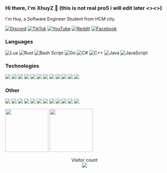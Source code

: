 ###  Hi there, I'm XhuyZ 👋 (this is not real pro5 i will edit later <><>)

I'm Huy, a Software Engineer Student from HCM city.

[![Discord](https://img.shields.io/badge/Discord-%235865F2.svg?style=for-the-badge&logo=discord&logoColor=white)](https://discord.com/users/XhuyZ)
[![TikTok](https://img.shields.io/badge/TikTok-%23000000.svg?style=for-the-badge&logo=TikTok&logoColor=white)](https://www.tiktok.com/@hutyok)
[![YouTube](https://img.shields.io/badge/YouTube-%23FF0000.svg?style=for-the-badge&logo=YouTube&logoColor=white)](https://www.youtube.com/@ocenguyenvanhuy7026)
[![Reddit](https://img.shields.io/badge/Reddit-%23FF4500.svg?style=for-the-badge&logo=Reddit&logoColor=white)](https://www.reddit.com/user/XhuyZ/)
[![Facebook](https://img.shields.io/badge/Facebook-%231877F2.svg?style=for-the-badge&logo=Facebook&logoColor=white)]([https://www.facebook.com/](https://www.facebook.com/nguyen.kion.9/))


### Languages
![Lua](https://img.shields.io/badge/lua-%232C2D72.svg?style=for-the-badge&logo=lua&logoColor=white)
![Rust](https://img.shields.io/badge/rust-%23000000.svg?style=for-the-badge&logo=rust&logoColor=white)
![Bash Script](https://img.shields.io/badge/bash_script-%23121011.svg?style=for-the-badge&logo=gnu-bash&logoColor=white)
![Go](https://img.shields.io/badge/go-%2300ADD8.svg?style=for-the-badge&logo=go&logoColor=white)
![C#](https://img.shields.io/badge/c%23-%23239120.svg?style=for-the-badge&logo=csharp&logoColor=white)
![C++](https://img.shields.io/badge/c++-%2300599C.svg?style=for-the-badge&logo=c%2B%2B&logoColor=white)
![Java](https://img.shields.io/badge/java-%23ED8B00.svg?style=for-the-badge&logo=openjdk&logoColor=white)
![JavaScript](https://img.shields.io/badge/javascript-%23323330.svg?style=for-the-badge&logo=javascript&logoColor=%23F7DF1E)

### Technologies

[![](https://img.shields.io/badge/-jQuery-000?&logo=jQuery&logoColor=0769AD)](https://ra1nbow.xyz?ref=github)
[![](https://img.shields.io/badge/-Node.js-000?&logo=node.js)](https://ra1nbow.xyz?ref=github)
[![](https://img.shields.io/badge/-Express-000?&logo=express)](https://ra1nbow.xyz?ref=github)
[![](https://img.shields.io/badge/-Vue-000?&logo=Vue.js)](https://ra1nbow.xyz?ref=github)
[![](https://img.shields.io/badge/-React-000?&logo=React)](https://ra1nbow.xyz?ref=github)
[![](https://img.shields.io/badge/-Angular-000?&logo=Angular&logoColor=DD0031)](https://ra1nbow.xyz?ref=github)
[![](https://img.shields.io/badge/-SQLite-000?&logo=Sqlite)](https://ra1nbow.xyz?ref=github)
[![](https://img.shields.io/badge/-Sequelize-000?&logo=Sequelize)](https://ra1nbow.xyz?ref=github)
[![](https://img.shields.io/badge/-Nuxt.js-000?&logo=Nuxt.js)](https://ra1nbow.xyz?ref=github)
[![](https://img.shields.io/badge/-Next.js-000?&logo=Next.js)](https://ra1nbow.xyz?ref=github)
[![](https://img.shields.io/badge/-Flask-000?&logo=Flask)](https://ra1nbow.xyz?ref=github)
[![](https://img.shields.io/badge/-Django-000?&logo=Django&logoColor=092E20)](https://ra1nbow.xyz?ref=github)

### Other

[![](https://img.shields.io/badge/-HTML-000?&logo=html5)](https://ra1nbow.xyz?ref=github)
[![](https://img.shields.io/badge/-CSS-000?&logo=css3&logoColor=1572B6)](https://ra1nbow.xyz?ref=github)
[![](https://img.shields.io/badge/-Bootstrap-000?&logo=Bootstrap)](https://ra1nbow.xyz?ref=github)
[![](https://img.shields.io/badge/-Tailwind-000?&logo=tailwind-css)](https://ra1nbow.xyz?ref=github)
[![](https://img.shields.io/badge/-Sass-000?&logo=sass&logoColor=CC6699)](https://ra1nbow.xyz?ref=github)
[![](https://img.shields.io/badge/-Git-000?&logo=Git)](https://ra1nbow.xyz?ref=github)
[![](https://img.shields.io/badge/-Docker-000?&logo=Docker)](https://ra1nbow.xyz?ref=github)
[![](https://img.shields.io/badge/-Heroku-000?&logo=heroku&logoColor=430098)](https://ra1nbow.xyz?ref=github)
[![](https://img.shields.io/badge/-Netlify-000?&logo=Netlify)](https://ra1nbow.xyz?ref=github)
[![](https://img.shields.io/badge/-Vercel-000?&logo=Vercel)](https://ra1nbow.xyz?ref=github)
[![](https://img.shields.io/badge/-AWS-000?&logo=Amazon-AWS&logoColor=F90)](https://ra1nbow.xyz?ref=github)
[![](https://img.shields.io/badge/Azure-000?&logo=microsoft-azure&logoColor=008AD7)](https://ra1nbow.xyz?ref=github)

<a>
  <img height="137px" src="https://github-readme-stats.vercel.app/api?username=ra1nbow1&hide_title=true&hide_border=true&show_icons=true&include_all_commits=true&count_private=true&line_height=21&text_color=000&icon_color=000&bg_color=0,ea6161,ffc64d,fffc4d,52fa5a&theme=graywhite"/>  
</a>
<a>
  <img height="137px" src="https://github-readme-stats.vercel.app/api/top-langs/?username=ra1nbow1&hide=html&hide_title=true&hide_border=true&layout=compact&langs_count=6&text_color=000&icon_color=fff&bg_color=0,52fa5a,4dfcff,c64dff&theme=graywhite" />
</a>

<p align="center"> 
  Visitor count<br>
  <a>
    <img src="https://profile-counter.glitch.me/ra1nbow1/count.svg" />
  </a>
</p>
